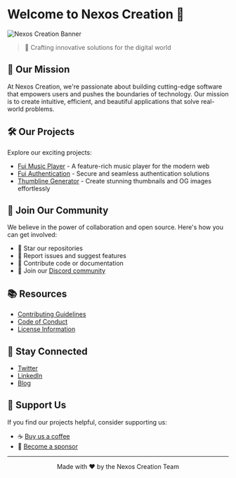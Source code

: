 # Welcome to Nexos Creation 🚀

![Nexos Creation Banner](https://example.com/nexos-creation-banner.png)

> 🌟 Crafting innovative solutions for the digital world

## 🎯 Our Mission

At Nexos Creation, we're passionate about building cutting-edge software that empowers users and pushes the boundaries of technology. Our mission is to create intuitive, efficient, and beautiful applications that solve real-world problems.

## 🛠️ Our Projects

Explore our exciting projects:

- [Fui Music Player](https://github.com/nexoscreation/featurastic-music-page) - A feature-rich music player for the modern web
- [Fui Authentication](https://github.com/nexoscreation/featurastic-auth-kit) - Secure and seamless authentication solutions
- [Thumbline Generator](https://github.com/nexoscreation/thumbline-generator) - Create stunning thumbnails and OG images effortlessly

## 🤝 Join Our Community

We believe in the power of collaboration and open source. Here's how you can get involved:

- 🌟 Star our repositories
- 🐛 Report issues and suggest features
- 🔧 Contribute code or documentation
- 💬 Join our [Discord community](https://discord.gg/nexoscreation)

## 📚 Resources

- [Contributing Guidelines](CONTRIBUTING.md)
- [Code of Conduct](CODE_OF_CONDUCT.md)
- [License Information](LICENSE.md)

## 📣 Stay Connected

- [Twitter](https://twitter.com/NexosCreation)
- [LinkedIn](https://www.linkedin.com/company/nexos-creation)
- [Blog](https://blog.nexoscreation.com)

## 🎉 Support Us

If you find our projects helpful, consider supporting us:

- ☕ [Buy us a coffee](https://buymeacoffee.com/nexoscreation)
- 💖 [Become a sponsor](https://github.com/sponsors/nexoscreation)

---

<p align="center">
  Made with ❤️ by the Nexos Creation Team
</p>